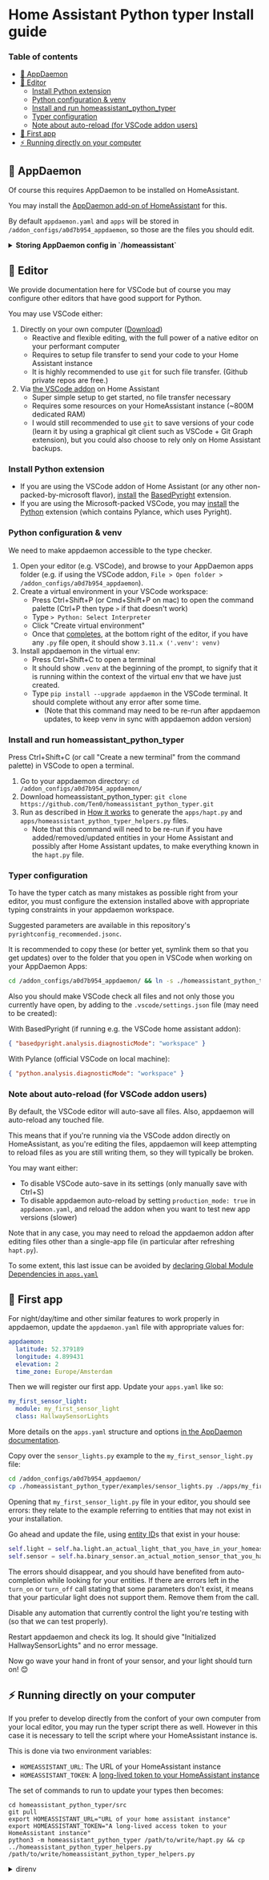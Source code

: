 # Home Assistant Python typer Install guide <!-- omit in toc -->

### Table of contents

- [🚂 AppDaemon](#-appdaemon)
- [📜 Editor](#-editor)
  - [Install Python extension](#install-python-extension)
  - [Python configuration \& venv](#python-configuration--venv)
  - [Install and run homeassistant\_python\_typer](#install-and-run-homeassistant_python_typer)
  - [Typer configuration](#typer-configuration)
  - [Note about auto-reload (for VSCode addon users)](#note-about-auto-reload-for-vscode-addon-users)
- [🐣 First app](#-first-app)
- [⚡️ Running directly on your computer](#️-running-directly-on-your-computer)


## 🚂 AppDaemon

Of course this requires AppDaemon to be installed on HomeAssistant.

You may install the [AppDaemon add-on of HomeAssistant](https://github.com/hassio-addons/repository/blob/master/appdaemon/DOCS.md) for this.

By default `appdaemon.yaml` and `apps` will be stored in `/addon_configs/a0d7b954_appdaemon`, so those are the files you should edit.

<details>
<summary>
<b>Storing AppDaemon config in `/homeassistant`</b>
</summary>

The default storage path may not be super practical if e.g. you track your `/homeassistant` config folder with git and edit on your local machine, or regularly edit things in `/homeassistant` from the VSCode addon and you don't want to switch folders all the time.

By putting your `appdaemon.yaml` in your [Home Assistant config folder](https://www.home-assistant.io/docs/configuration/#to-find-the-configuration-directory) in an `appdaemon` directory, under a different name, (I use `appdaemon-prod.yaml`, [needs different name because](https://github.com/hassio-addons/addon-appdaemon/blob/6d7b6dd287f5aa9dc75d59c69c2713c3a7f22538/appdaemon/rootfs/etc/s6-overlay/s6-rc.d/init-appdaemon/run#L10-L15)), [putting](https://appdaemon.readthedocs.io/en/latest/CONFIGURE.html#appdaemon) `app_dir: /homeassistant/appdaemon/apps` in `appdaemon.yaml`, and using `cp /homeassistant/appdaemon/appdaemon-prod.yml /config/appdaemon.yaml` as "init command" in the add-on configuration, it would indeed start AppDaemon using `/homeassistant/appdaemon` as source directory instead of `/addon_configs/a0d7b954_appdaemon`.

Note that if running AppDeamon locally instead (which is significantly more practical than copying the files to whatever device HA is running on during development, and enables e.g. using a debugger...), it doesn't support relative paths for `app_dir`. ([#309](https://github.com/AppDaemon/appdaemon/issues/309#issuecomment-959449004))
</details>

## 📜 Editor

We provide documentation here for VSCode but of course you may configure other editors that have good support for Python.

You may use VSCode either:
1. Directly on your own computer ([Download](https://code.visualstudio.com/))
   - Reactive and flexible editing, with the full power of a native editor on your performant computer
   - Requires to setup file transfer to send your code to your Home Assistant instance
   - It is highly recommended to use `git` for such file transfer. (Github private repos are free.)
2. Via [the VSCode addon](https://community.home-assistant.io/t/home-assistant-community-add-on-visual-studio-code/107863) on Home Assistant
   - Super simple setup to get started, no file transfer necessary
   - Requires some resources on your HomeAssistant instance (~800M dedicated RAM)
   - I would still recommended to use `git` to save versions of your code (learn it by using a graphical git client such as VSCode + Git Graph extension), but you could also choose to rely only on Home Assistant backups.

### Install Python extension

- If you are using the VSCode addon of Home Assistant (or any other non-packed-by-microsoft flavor), [install](https://code.visualstudio.com/docs/editor/extension-marketplace#_browse-for-extensions) the [BasedPyright](https://open-vsx.org/extension/detachhead/basedpyright) extension.
- If you are using the Microsoft-packed VSCode, you may [install](https://code.visualstudio.com/docs/editor/extension-marketplace#_browse-for-extensions) the [Python](https://marketplace.visualstudio.com/items?itemName=ms-python.python) extension (which contains Pylance, which uses Pyright).

### Python configuration & venv

We need to make appdaemon accessible to the type checker.

1. Open your editor (e.g. VSCode), and browse to your AppDaemon apps folder (e.g. if using the VSCode addon, `File > Open folder > /addon_configs/a0d7b954_appdaemon`).
2. Create a virtual environment in your VSCode workspace:
   - Press Ctrl+Shift+P (or Cmd+Shift+P on mac) to open the command palette (Ctrl+P then type `>` if that doesn't work)
   - Type `> Python: Select Interpreter`
   - Click "Create virtual environment"
   - Once that [completes](https://code.visualstudio.com/docs/python/environments#_using-the-create-environment-command), at the bottom right of the editor, if you have any `.py` file open, it should show `3.11.x ('.venv': venv)`
3. Install appdaemon in the virtual env:
   - Press Ctrl+Shift+C to open a terminal
   - It should show `.venv` at the beginning of the prompt, to signify that it is running within the context of the virtual env that we have just created.
   - Type `pip install --upgrade appdaemon` in the VSCode terminal. It should complete without any error after some time.
     - (Note that this command may need to be re-run after appdaemon updates, to keep venv in sync with appdaemon addon version)

### Install and run homeassistant_python_typer

Press Ctrl+Shift+C (or call "Create a new terminal" from the command palette) in VSCode to open a terminal.

1. Go to your appdaemon directory: `cd /addon_configs/a0d7b954_appdaemon/`
2. Download homeassistant_python_typer: `git clone https://github.com/Ten0/homeassistant_python_typer.git`
3. Run as described in [How it works](./README.md#-how-it-works) to generate the `apps/hapt.py` and `apps/homeassistant_python_typer_helpers.py` files.
   - Note that this command will need to be re-run if you have added/removed/updated entities in your Home Assistant and possibly after Home Assistant updates, to make everything known in the `hapt.py` file.

### Typer configuration

To have the typer catch as many mistakes as possible right from your editor, you must configure the extension installed above with appropriate typing constraints in your appdaemon workspace.

Suggested parameters are available in this repository's `pyrightconfig_recommended.jsonc`.

It is recommended to copy these (or better yet, symlink them so that you get updates) over to the folder that you open in VSCode when working on your AppDaemon Apps:
```bash
cd /addon_configs/a0d7b954_appdaemon/ && ln -s ./homeassistant_python_typer/pyrightconfig_recommended.jsonc ./pyrightconfig.json
```

Also you should make VSCode check all files and not only those you currently have open, by adding to the `.vscode/settings.json` file (may need to be created):

With BasedPyright (if running e.g. the VSCode home assistant addon):
```json
{ "basedpyright.analysis.diagnosticMode": "workspace" }
```

With Pylance (official VSCode on local machine):
```json
{ "python.analysis.diagnosticMode": "workspace" }
```

### Note about auto-reload (for VSCode addon users)

By default, the VSCode editor will auto-save all files. Also, appdaemon will auto-reload any touched file.

This means that if you're running via the VSCode addon directly on HomeAssistant, as you're editing the files, appdaemon will keep attempting to reload files as you are still writing them, so they will typically be broken.

You may want either:
- To disable VSCode auto-save in its settings (only manually save with Ctrl+S)
- To disable appdaemon auto-reload by setting `production_mode: true` in `appdaemon.yaml`, and reload the addon when you want to test new app versions (slower)

Note that in any case, you may need to reload the appdaemon addon after editing files other than a single-app file (in particular after refreshing `hapt.py`).

To some extent, this last issue can be avoided by [declaring Global Module Dependencies in `apps.yaml`](https://appdaemon.readthedocs.io/en/latest/APPGUIDE.html#global-module-dependencies)

## 🐣 First app

For night/day/time and other similar features to work properly in appdaemon, update the `appdaemon.yaml` file with appropriate values for:
```yaml
appdaemon:
  latitude: 52.379189
  longitude: 4.899431
  elevation: 2
  time_zone: Europe/Amsterdam
```

Then we will register our first app.
Update your `apps.yaml` like so:
```yaml
my_first_sensor_light:
  module: my_first_sensor_light
  class: HallwaySensorLights
```

More details on the `apps.yaml` structure and options [in the AppDaemon documentation](https://appdaemon.readthedocs.io/en/latest/APPGUIDE.html#configuration-of-apps).

Copy over the `sensor_lights.py` example to the `my_first_sensor_light.py` file:
```bash
cd /addon_configs/a0d7b954_appdaemon/
cp ./homeassistant_python_typer/examples/sensor_lights.py ./apps/my_first_sensor_light.py
```

Opening that `my_first_sensor_light.py` file in your editor, you should see errors: they relate to the example referring to entities that may not exist in your installation.

Go ahead and update the file, using [entity ID](https://www.home-assistant.io/docs/configuration/customizing-devices/)s that exist in your house:
```python
self.light = self.ha.light.an_actual_light_that_you_have_in_your_homeassistant
self.sensor = self.ha.binary_sensor.an_actual_motion_sensor_that_you_have_in_your_homeassistant
```

The errors should disappear, and you should have benefited from auto-completion while looking for your entities. If there are errors left in the `turn_on` or `turn_off` call stating that some parameters don't exist, it means that your particular light does not support them. Remove them from the call.

Disable any automation that currently control the light you're testing with (so that we can test properly).

Restart appdaemon and check its log. It should give "Initialized HallwaySensorLights" and no error message.

Now go wave your hand in front of your sensor, and your light should turn on! 😊

## ⚡️ Running directly on your computer

If you prefer to develop directly from the confort of your own computer from your local editor, you may run the typer script there as well.
However in this case it is necessary to tell the script where your HomeAssistant instance is.

This is done via two environment variables:
- `HOMEASSISTANT_URL`: The URL of your HomeAssistant instance
- `HOMEASSISTANT_TOKEN`: A [long-lived token to your HomeAssistant instance](https://community.home-assistant.io/t/how-to-get-long-lived-access-token/162159/5?u=ten)

The set of commands to run to update your types then becomes:
```
cd homeassistant_python_typer/src
git pull
export HOMEASSISTANT_URL="URL of your home assistant instance"
export HOMEASSISTANT_TOKEN="A long-lived access token to your HomeAssistant instance"
python3 -m homeassistant_python_typer /path/to/write/hapt.py && cp ../homeassistant_python_typer_helpers.py /path/to/write/homeassistant_python_typer_helpers.py
```

<details>
<summary>direnv</summary>

You may make the environment variables (and appropriate Python version) accessible without friction as you `cd` into the relevant project folder by using [`direnv`](https://direnv.net/).

Note that this project already has a `.envrc` configured that ends up sourcing the gitignored file `.secrets`, so you may put the definition of these environment variables there.
</details>
